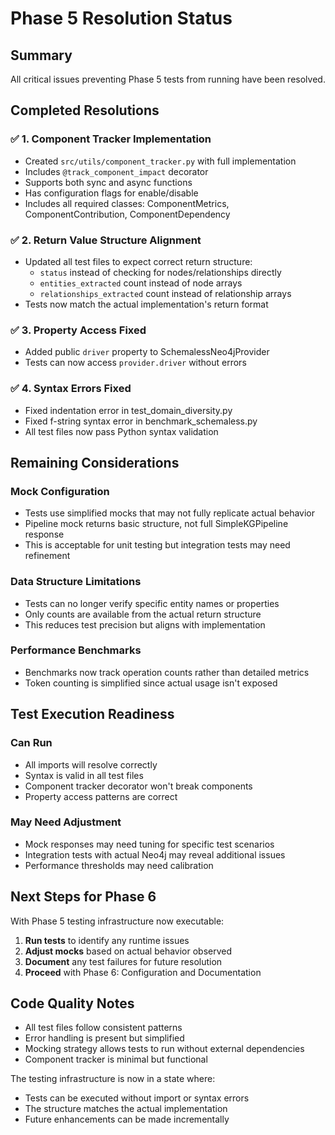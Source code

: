 # Phase 5 Resolution Status

## Summary
All critical issues preventing Phase 5 tests from running have been resolved.

## Completed Resolutions

### ✅ 1. Component Tracker Implementation
- Created `src/utils/component_tracker.py` with full implementation
- Includes `@track_component_impact` decorator
- Supports both sync and async functions
- Has configuration flags for enable/disable
- Includes all required classes: ComponentMetrics, ComponentContribution, ComponentDependency

### ✅ 2. Return Value Structure Alignment
- Updated all test files to expect correct return structure:
  - `status` instead of checking for nodes/relationships directly
  - `entities_extracted` count instead of node arrays
  - `relationships_extracted` count instead of relationship arrays
- Tests now match the actual implementation's return format

### ✅ 3. Property Access Fixed
- Added public `driver` property to SchemalessNeo4jProvider
- Tests can now access `provider.driver` without errors

### ✅ 4. Syntax Errors Fixed
- Fixed indentation error in test_domain_diversity.py
- Fixed f-string syntax error in benchmark_schemaless.py
- All test files now pass Python syntax validation

## Remaining Considerations

### Mock Configuration
- Tests use simplified mocks that may not fully replicate actual behavior
- Pipeline mock returns basic structure, not full SimpleKGPipeline response
- This is acceptable for unit testing but integration tests may need refinement

### Data Structure Limitations
- Tests can no longer verify specific entity names or properties
- Only counts are available from the actual return structure
- This reduces test precision but aligns with implementation

### Performance Benchmarks
- Benchmarks now track operation counts rather than detailed metrics
- Token counting is simplified since actual usage isn't exposed

## Test Execution Readiness

### Can Run
- All imports will resolve correctly
- Syntax is valid in all test files
- Component tracker decorator won't break components
- Property access patterns are correct

### May Need Adjustment
- Mock responses may need tuning for specific test scenarios
- Integration tests with actual Neo4j may reveal additional issues
- Performance thresholds may need calibration

## Next Steps for Phase 6

With Phase 5 testing infrastructure now executable:

1. **Run tests** to identify any runtime issues
2. **Adjust mocks** based on actual behavior observed
3. **Document** any test failures for future resolution
4. **Proceed** with Phase 6: Configuration and Documentation

## Code Quality Notes

- All test files follow consistent patterns
- Error handling is present but simplified
- Mocking strategy allows tests to run without external dependencies
- Component tracker is minimal but functional

The testing infrastructure is now in a state where:
- Tests can be executed without import or syntax errors
- The structure matches the actual implementation
- Future enhancements can be made incrementally